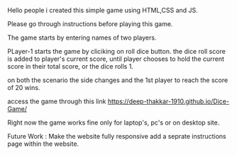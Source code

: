 Hello people i created this simple game using HTML,CSS and JS.

Please go through instructions before playing this game.

The game starts by entering names of two players.

PLayer-1 starts the game by cliciking on roll dice button.
the dice roll score is added to player's current score,
until player chooses to hold the current score in their total score,
or the dice rolls 1.

on both the scenario the side changes and the 1st player to reach the score of 20 wins.

access the game through this link https://deep-thakkar-1910.github.io/Dice-Game/

Right now the game works fine only for laptop's, pc's or on desktop site.

Future Work : 
Make the website fully responsive 
add a seprate instructions page within the website.
